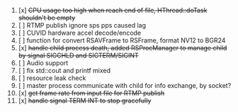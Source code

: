 1. [x] ~~CPU usage too high when reach end of file, HThread::doTask shouldn't be empty~~
2. [ ] RTMP publish ignore sps pps caused lag
3. [ ] CUVID hardware accel decode/encode
4. [ ] function for convert RSAVFrame to RSFrame, format NV12 to BGR24
5. [x] ~~handle child process death, added RSProcManager to manage child by signal SIGCHLD and SIGTERM/SIGINT~~
6. [ ] Audio support
7. [ ] fix std::cout and printf mixed
8. [ ] resource leak check
9. [ ] master process communicate with child for info exchange, by socket?
10. [x] ~~get frame rate from input file for RTMP publish~~
11. [x] ~~handle signal TERM INT to stop gracefully~~
